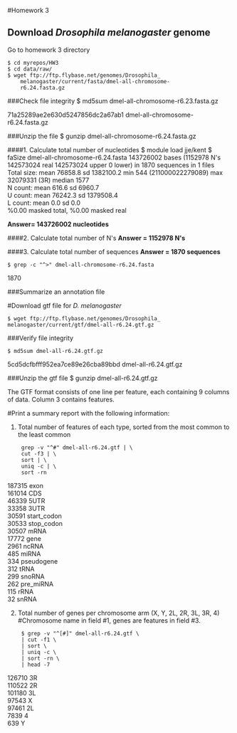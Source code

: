 #Homework 3
## Download _Drosophila melanogaster_ genome
Go to homework 3 directory  

	$ cd myrepos/HW3 
   	$ cd data/raw/  
   	$ wget ftp://ftp.flybase.net/genomes/Drosophila_
        melanogaster/current/fasta/dmel-all-chromosome-
        r6.24.fasta.gz

###Check file integrity
    $ md5sum dmel-all-chromosome-r6.23.fasta.gz  

71a25289ae2e630d5247856dc2a67ab1  dmel-all-chromosome- 
	r6.24.fasta.gz

###Unzip the file
	$ gunzip dmel-all-chromosome-r6.24.fasta.gz 

####1. Calculate total number of nucleotides
	$ module load jje/kent
	$ faSize dmel-all-chromosome-r6.24.fasta 
143726002 bases (1152978 N's 142573024 real 142573024 upper 0 lower) in 1870 sequences in 1 files  
Total size: mean 76858.8 sd 1382100.2 min 544 (211000022279089) max 32079331 (3R) median 1577  
N count: mean 616.6 sd 6960.7  
U count: mean 76242.3 sd 1379508.4  
L count: mean 0.0 sd 0.0  
%0.00 masked total, %0.00 masked real  

**Answer= 143726002 nucleotides**

####2. Calculate total number of N's
**Answer = 1152978 N's**

####3. Calculate total number of sequences 
**Answer = 1870 sequences**  

	$ grep -c "^>" dmel-all-chromosome-r6.24.fasta 
1870

###Summarize an annotation file  

#Download gtf file for _D. melanogaster_

	$ wget ftp://ftp.flybase.net/genomes/Drosophila_
	melanogaster/current/gtf/dmel-all-r6.24.gtf.gz

###Verify file integrity  

	$ md5sum dmel-all-r6.24.gtf.gz 
5cd5dcfbfff952ea7ce89e26cba89bbd  dmel-all-r6.24.gtf.gz

###Unzip the gtf file
	$ gunzip dmel-all-r6.24.gtf.gz  

The GTF format consists of one line per feature, each containing 9 columns of data. Column 3 contains features.  

#Print a summary report with the following information:  
1. Total number of features of each type, sorted from the most common to the least common  

		grep -v "^#" dmel-all-r6.24.gtf | \
		cut -f3 | \
		sort | \
		uniq -c | \
		sort -rn
	 
 187315 exon  
 161014 CDS  
  46339 5UTR  
  33358 3UTR  
  30591 start_codon  
  30533 stop_codon  
  30507 mRNA  
  17772 gene  
   2961 ncRNA  
    485 miRNA  
    334 pseudogene  
    312 tRNA  
    299 snoRNA  
    262 pre_miRNA  
    115 rRNA  
     32 snRNA  


2. Total number of genes per chromosome arm (X, Y, 2L, 2R, 3L, 3R, 4) #Chromosome name in field #1, genes are features in field #3.

		$ grep -v "^[#]" dmel-all-r6.24.gtf \
		| cut -f1 \
		| sort \
		| uniq -c \
		| sort -rn \
		| head -7  

 126710 3R  
 110522 2R  
 101180 3L  
  97543 X  
  97461 2L  
   7839 4  
    639 Y  


